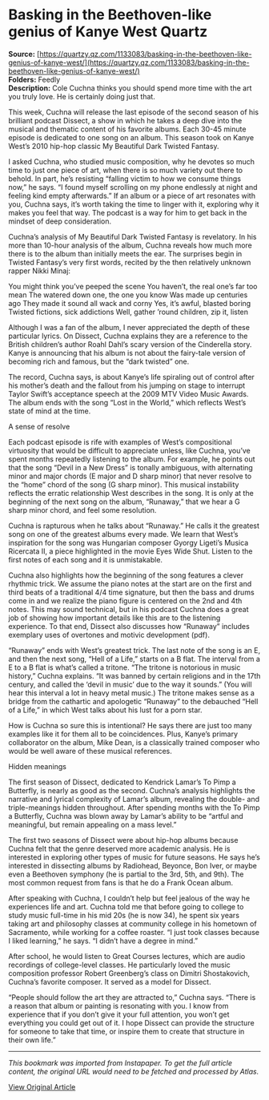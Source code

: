 # Basking in the Beethoven-like genius of Kanye West Quartz

**Source:** [https://quartzy.qz.com/1133083/basking-in-the-beethoven-like-genius-of-kanye-west/](https://quartzy.qz.com/1133083/basking-in-the-beethoven-like-genius-of-kanye-west/)  
**Folders:** Feedly  
**Description:** Cole Cuchna thinks you should spend more time with the art you truly love. He is certainly doing just that.

This week, Cuchna will release the last episode of the second season of his brilliant podcast Dissect, a show in which he takes a deep dive into the musical and thematic content of his favorite albums. Each 30-45 minute episode is dedicated to one song on an album. This season took on Kanye West’s 2010 hip-hop classic My Beautiful Dark Twisted Fantasy.

I asked Cuchna, who studied music composition, why he devotes so much time to just one piece of art, when there is so much variety out there to behold. In part, he’s resisting “falling victim to how we consume things now,” he says. “I found myself scrolling on my phone endlessly at night and feeling kind empty afterwards.” If an album or a piece of art resonates with you, Cuchna says, it’s worth taking the time to linger with it, exploring why it makes you feel that way. The podcast is a way for him to get back in the mindset of deep consideration.

Cuchna’s analysis of My Beautiful Dark Twisted Fantasy is revelatory. In his more than 10-hour analysis of the album, Cuchna reveals how much more there is to the album than initially meets the ear. The surprises begin in Twisted Fantasy’s very first words, recited by the then relatively unknown rapper Nikki Minaj:

You might think you’ve peeped the scene
You haven’t, the real one’s far too mean
The watered down one, the one you know
Was made up centuries ago
They made it sound all wack and corny
Yes, it’s awful, blasted boring
Twisted fictions, sick addictions
Well, gather ’round children, zip it, listen

Although I was a fan of the album, I never appreciated the depth of these particular lyrics. On Dissect, Cuchna explains they are a reference to the British children’s author Roahl Dahl’s scary version of the Cinderella story. Kanye is announcing that his album is not about the fairy-tale version of becoming rich and famous, but the “dark twisted” one.

The record, Cuchna says, is about Kanye’s life spiraling out of control after his mother’s death and the fallout from his jumping on stage to interrupt Taylor Swift’s acceptance speech at the 2009 MTV Video Music Awards. The album ends with the song “Lost in the World,” which reflects West’s state of mind at the time.

A sense of resolve

Each podcast episode is rife with examples of West’s compositional virtuosity that would be difficult to appreciate unless, like Cuchna, you’ve spent months repeatedly listening to the album. For example, he points out that the song “Devil in a New Dress” is tonally ambiguous, with alternating minor and major chords (E major and D sharp minor) that never resolve to the “home” chord of the song (G sharp minor). This musical instability reflects the erratic relationship West describes in the song. It is only at the beginning of the next song on the album, “Runaway,” that we hear a G sharp minor chord, and feel some resolution.

Cuchna is rapturous when he talks about “Runaway.” He calls it the greatest song on one of the greatest albums every made. We learn that West’s inspiration for the song was Hungarian composer Gyorgy Ligeti’s Musica Ricercata II, a piece highlighted in the movie Eyes Wide Shut. Listen to the first notes of each song and it is unmistakable.

Cuchna also highlights how the beginning of the song features a clever rhythmic trick. We assume the piano notes at the start are on the first and third beats of a traditional 4/4 time signature, but then the bass and drums come in and we realize the piano figure is centered on the 2nd and 4th notes. This may sound technical, but in his podcast Cuchna does a great job of showing how important details like this are to the listening experience. To that end, Dissect also discusses how “Runaway” includes exemplary uses of overtones and motivic development (pdf).

“Runaway” ends with West’s greatest trick. The last note of the song is an E, and then the next song, “Hell of a Life,” starts on a B flat. The interval from a E to a B flat is what’s called a tritone. “The tritone is notorious in music history,” Cuchna explains. “It was banned by certain religions and in the 17th century, and called the ‘devil in music’ due to the way it sounds.” (You will hear this interval a lot in heavy metal music.) The tritone makes sense as a bridge from the cathartic and apologetic “Runaway” to the debauched “Hell of a Life,” in which West talks about his lust for a porn star.

How is Cuchna so sure this is intentional? He says there are just too many examples like it for them all to be coincidences. Plus, Kanye’s primary collaborator on the album, Mike Dean, is a classically trained composer who would be well aware of these musical references.

Hidden meanings

The first season of Dissect, dedicated to Kendrick Lamar’s To Pimp a Butterfly, is nearly as good as the second. Cuchna’s analysis highlights the narrative and lyrical complexity of Lamar’s album, revealing the double- and triple-meanings hidden throughout. After spending months with the To Pimp a Butterfly, Cuchna was blown away by Lamar’s ability to be “artful and meaningful, but remain appealing on a mass level.”

The first two seasons of Dissect were about hip-hop albums because Cuchna felt that the genre deserved more academic analysis. He is interested in exploring other types of music for future seasons. He says he’s interested in dissecting albums by Radiohead, Beyonce, Bon Iver, or maybe even a Beethoven symphony (he is partial to the 3rd, 5th, and 9th). The most common request from fans is that he do a Frank Ocean album.

After speaking with Cuchna, I couldn’t help but feel jealous of the way he experiences life and art. Cuchna told me that before going to college to study music full-time in his mid 20s (he is now 34), he spent six years taking art and philosophy classes at community college in his hometown of Sacramento, while working for a coffee roaster. “I just took classes because I liked learning,” he says. “I didn’t have a degree in mind.”

After school, he would listen to Great Courses lectures, which are audio recordings of college-level classes. He particularly loved the music composition professor Robert Greenberg’s class on Dimitri Shostakovich, Cuchna’s favorite composer. It served as a model for Dissect.

“People should follow the art they are attracted to,” Cuchna says. “There is a reason that album or painting is resonating with you. I know from experience that if you don’t give it your full attention, you won’t get everything you could get out of it. I hope Dissect can provide the structure for someone to take that time, or inspire them to create that structure in their own life.”


---

*This bookmark was imported from Instapaper. To get the full article content, the original URL would need to be fetched and processed by Atlas.*

[View Original Article](https://quartzy.qz.com/1133083/basking-in-the-beethoven-like-genius-of-kanye-west/)